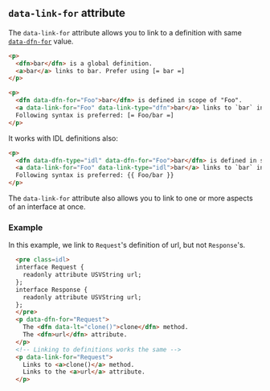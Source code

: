 ## `data-link-for` attribute

The `data-link-for` attribute allows you to link to a definition with same [`data-dfn-for`](data-dfn-for) value.

``` html
<p>
  <dfn>bar</dfn> is a global definition.
  <a>bar</a> links to bar. Prefer using [= bar =]
</p>

<p>
  <dfn data-dfn-for="Foo">bar</dfn> is defined in scope of "Foo".
  <a data-link-for="Foo" data-link-type="dfn">bar</a> links to `bar` in scope of `Foo`.
  Following syntax is preferred: [= Foo/bar =]
</p>
```

It works with IDL definitions also:

``` html
<p>
  <dfn data-dfn-type="idl" data-dfn-for="Foo">bar</dfn> is defined in scope of "Foo".
  <a data-link-for="Foo" data-link-type="idl">bar</a> links to `bar` in scope of `Foo`.
  Following syntax is preferred: {{ Foo/bar }}
</p>
```


The `data-link-for` attribute also allows you to link to one or more aspects of an interface at once.

### Example
In this example, we link to `Request`'s definition of url, but not `Response`'s.

```HTML
  <pre class=idl>
  interface Request {
    readonly attribute USVString url;
  };
  interface Response {
    readonly attribute USVString url;
  };
  </pre>
  <p data-dfn-for="Request">
    The <dfn data-lt="clone()">clone</dfn> method.
    The <dfn>url</dfn> attribute.
  </p>
  <!-- Linking to definitions works the same -->
  <p data-link-for="Request">
    Links to <a>clone()</a> method.
    Links to the <a>url</a> attribute.
  </p>
```